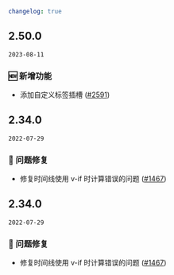 ```yaml
changelog: true
```

## 2.50.0

`2023-08-11`

### 🆕 新增功能

- 添加自定义标签插槽 ([#2591](https://github.com/arco-design/arco-design-vue/pull/2591))


## 2.34.0

`2022-07-29`

### 🐛 问题修复

- 修复时间线使用 v-if 时计算错误的问题 ([#1467](https://github.com/arco-design/arco-design-vue/pull/1467))


## 2.34.0

`2022-07-29`

### 🐛 问题修复

- 修复时间线使用 v-if 时计算错误的问题 ([#1467](https://github.com/arco-design/arco-design-vue/pull/1467))

